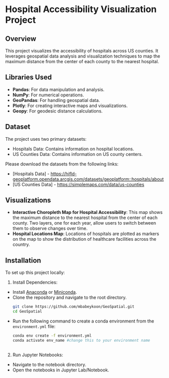 # Hospital Accessibility Visualization Project

## Overview
This project visualizes the accessibility of hospitals across US counties. It leverages geospatial data analysis and visualization techniques to map the maximum distance from the center of each county to the nearest hospital.

## Libraries Used

- **Pandas**: For data manipulation and analysis.
- **NumPy**: For numerical operations.
- **GeoPandas**: For handling geospatial data.
- **Plotly**: For creating interactive maps and visualizations.
- **Geopy**: For geodesic distance calculations.

## Dataset
The project uses two primary datasets:
- Hospitals Data: Contains information on hospital locations.
- US Counties Data: Contains information on US county centers.

Please download the datasets from the following links:
- [Hospitals Data] - https://hifld-geoplatform.opendata.arcgis.com/datasets/geoplatform::hospitals/about
- [US Counties Data] - https://simplemaps.com/data/us-counties

## Visualizations

- **Interactive Choropleth Map for Hospital Accessibility**: This map shows the maximum distance to the nearest hospital from the center of each county. Two layers, one for each year, allow users to switch between them to observe changes over time.
- **Hospital Locations Map**: Locations of hospitals are plotted as markers on the map to show the distribution of healthcare facilities across the country.

  





## Installation
To set up this project locally:
1. Install Dependencies:
- Install [Anaconda](https://www.anaconda.com/distribution/) or [Miniconda](https://docs.conda.io/en/latest/miniconda.html).
- Clone the repository and navigate to the root directory.
  ```bash
  git clone https://github.com/mbabeykoon/GeoSpatial.git
  cd GeoSpatial
- Run the following command to create a conda environment from the `environment.yml` file:
  ```bash
  conda env create -f environment.yml
  conda activate env_name #change this to your environment name
 
2. Run Jupyter Notebooks:
- Navigate to the notebook directory.
- Open the notebooks in Jupyter Lab/Notebook.
